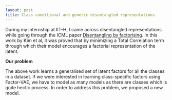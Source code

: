 ```yaml
---
layout: post
title: Class conditional and generic disentangled representations
---
```


During my internship at IIT-H, I came across disentangled representations while going through the ICML paper [Disentangling by factorising](https://arxiv.org/pdf/1802.05983.pdf). In this work by Kim et al, it was proved that by minimizing a Total Correlation term through which their model encourages a factorial representation of the latent.

**Our problem**

The above work learns a generalised set of latent factors for all the classes in a dataset. If we were interested in learning class-specific factors using Factor-VAE, we have to model as many models as there are classes which is quite hectic process. In order to address this problem, we proposed a new model. 

